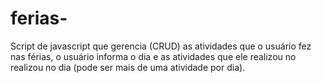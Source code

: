 # ferias-
Script de javascript que gerencia (CRUD) as atividades que o usuário fez nas férias, o usuário informa o dia e as atividades que ele realizou no realizou no dia (pode ser mais de uma atividade por dia).
